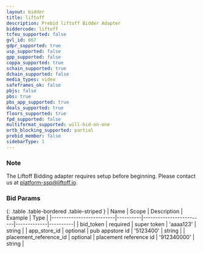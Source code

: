 ```yaml
---
layout: bidder
title: liftoff
description: Prebid liftoff Bidder Adapter
biddercode: liftoff
tcfeu_supported: false
gvl_id: 667
gdpr_supported: true
usp_supported: false
gpp_supported: false
coppa_supported: true
schain_supported: true
dchain_supported: false
media_types: video
safeframes_ok: false
pbjs: false
pbs: true
pbs_app_supported: true
deals_supported: true
floors_supported: true
fpd_supported: false
multiformat_supported: will-bid-on-one
ortb_blocking_supported: partial
prebid_member: false
sidebarType: 1
---
```


### Note

The Liftoff Bidding adapter requires setup before beginning. Please contact us at <platform-ssp@liftoff.io>.

### Bid Params

{: .table .table-bordered .table-striped }
| Name                     | Scope    | Description             | Example     | Type     |
|--------------------------|----------|-------------------------|-------------|----------|
| bid_token                | required | super token             | 'aaaa123'   | string   |
| app_store_id             | optional | pub appstore id         | '5123400'   | string   |
| placement_reference_id   | optional | placement reference id  | '912340000' | string   |
